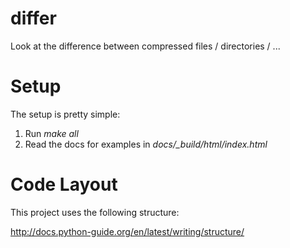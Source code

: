 # differ
Look at the difference between compressed files / directories / ...

# Setup
The setup is pretty simple:
1. Run *make all*
2. Read the docs for examples in *docs/_build/html/index.html*

# Code Layout

This project uses the following structure:

http://docs.python-guide.org/en/latest/writing/structure/
